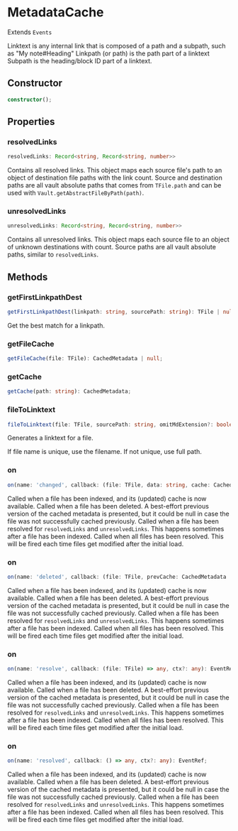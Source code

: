 # MetadataCache

Extends `Events`

Linktext is any internal link that is composed of a path and a subpath, such as "My note#Heading"
Linkpath (or path) is the path part of a linktext
Subpath is the heading/block ID part of a linktext.

## Constructor

```ts
constructor();
```

## Properties

### resolvedLinks

```ts
resolvedLinks: Record<string, Record<string, number>>
```

Contains all resolved links. This object maps each source file's path to an object of destination file paths with the link count.
Source and destination paths are all vault absolute paths that comes from `TFile.path` and can be used with `Vault.getAbstractFileByPath(path)`.

### unresolvedLinks

```ts
unresolvedLinks: Record<string, Record<string, number>>
```

Contains all unresolved links. This object maps each source file to an object of unknown destinations with count.
Source paths are all vault absolute paths, similar to `resolvedLinks`.

## Methods

### getFirstLinkpathDest

```ts
getFirstLinkpathDest(linkpath: string, sourcePath: string): TFile | null;
```

Get the best match for a linkpath.

### getFileCache

```ts
getFileCache(file: TFile): CachedMetadata | null;
```

### getCache

```ts
getCache(path: string): CachedMetadata;
```

### fileToLinktext

```ts
fileToLinktext(file: TFile, sourcePath: string, omitMdExtension?: boolean): string;
```

Generates a linktext for a file.

If file name is unique, use the filename.
If not unique, use full path.

### on

```ts
on(name: 'changed', callback: (file: TFile, data: string, cache: CachedMetadata) => any, ctx?: any): EventRef;
```

Called when a file has been indexed, and its (updated) cache is now available.
Called when a file has been deleted. A best-effort previous version of the cached metadata is presented,
but it could be null in case the file was not successfully cached previously.
Called when a file has been resolved for `resolvedLinks` and `unresolvedLinks`.
This happens sometimes after a file has been indexed.
Called when all files has been resolved. This will be fired each time files get modified after the initial load.

### on

```ts
on(name: 'deleted', callback: (file: TFile, prevCache: CachedMetadata | null) => any, ctx?: any): EventRef;
```

Called when a file has been indexed, and its (updated) cache is now available.
Called when a file has been deleted. A best-effort previous version of the cached metadata is presented,
but it could be null in case the file was not successfully cached previously.
Called when a file has been resolved for `resolvedLinks` and `unresolvedLinks`.
This happens sometimes after a file has been indexed.
Called when all files has been resolved. This will be fired each time files get modified after the initial load.

### on

```ts
on(name: 'resolve', callback: (file: TFile) => any, ctx?: any): EventRef;
```

Called when a file has been indexed, and its (updated) cache is now available.
Called when a file has been deleted. A best-effort previous version of the cached metadata is presented,
but it could be null in case the file was not successfully cached previously.
Called when a file has been resolved for `resolvedLinks` and `unresolvedLinks`.
This happens sometimes after a file has been indexed.
Called when all files has been resolved. This will be fired each time files get modified after the initial load.

### on

```ts
on(name: 'resolved', callback: () => any, ctx?: any): EventRef;
```

Called when a file has been indexed, and its (updated) cache is now available.
Called when a file has been deleted. A best-effort previous version of the cached metadata is presented,
but it could be null in case the file was not successfully cached previously.
Called when a file has been resolved for `resolvedLinks` and `unresolvedLinks`.
This happens sometimes after a file has been indexed.
Called when all files has been resolved. This will be fired each time files get modified after the initial load.

